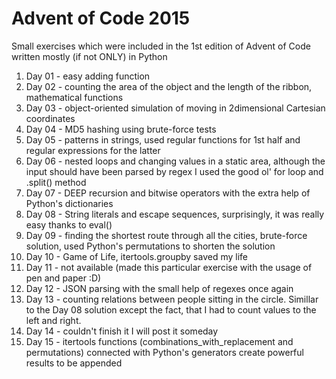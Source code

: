 # Advent of Code 2015
Small exercises which were included in the 1st edition of Advent of Code written mostly (if not ONLY) in Python

01) Day 01 - easy adding function
02) Day 02 - counting the area of the object and the length of the ribbon, mathematical functions
03) Day 03 - object-oriented simulation of moving in 2dimensional Cartesian coordinates
04) Day 04 - MD5 hashing using brute-force tests
05) Day 05 - patterns in strings, used regular functions for 1st half and regular expressions for the latter
06) Day 06 - nested loops and changing values in a static area, although the input should have been parsed by regex I used the good ol' for loop and   .split() method
07) Day 07 - DEEP recursion and bitwise operators with the extra help of Python's dictionaries
08) Day 08 - String literals and escape sequences, surprisingly, it was really easy thanks to eval()
09) Day 09 - finding the shortest route through all the cities, brute-force solution, used Python's permutations to shorten the solution
10) Day 10 - Game of Life, itertools.groupby saved my life 
11) Day 11 - not available (made this particular exercise with the usage of pen and paper :D)
12) Day 12 - JSON parsing with the small help of regexes once again
13) Day 13 - counting relations between people sitting in the circle. Simillar to the Day 08 solution except the fact, that I had to count values to the left and right.
14) Day 14 - couldn't finish it I will post it someday
15) Day 15 - itertools functions (combinations_with_replacement and permutations) connected with Python's generators create powerful results
to be appended
